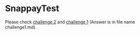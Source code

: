 # SnappayTest

Please check [challenge 2](SnappayChallenge/Challenge2/challenge2.md) and [challenge 1](SnappayChallenge/Challenge1) (Answer is in file name challenge1.md).
